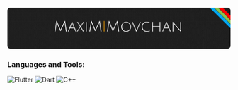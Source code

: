 ![Header](https://github.com/GhostuSs/GhostuSS/blob/main/github%20logogithublogo.png)


### Languages and Tools:
![Flutter](https://img.shields.io/badge/-Flutter-090909?style=for-the-badge&logo=flutter&logoColor=47C5FB)
![Dart](https://img.shields.io/badge/-Dart-090909?style=for-the-badge&logo=dart&logoColor=097CDB)
![C++](https://img.shields.io/badge/-C++-090909?style=for-the-badge&logo=C%2b%2b&logoColor=6296CC)
